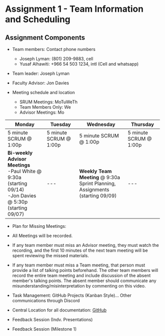 # Assignment 1 - Team Information and Scheduling

## Assignment Components
* Team members: Contact phone numbers
  * Joseph Lyman: (801) 209-9883, cell
  * Yusaf Alhawiti: +966 54 503 1234, intl (Cell and whatsapp)

* Team leader: Joseph Lyman

* Faculty Advisor: Jon Davies

* Meeting schedule and location
  * SRUM Meetings: MoTuWeTh
  * Team Members Only: We
  * Advisor Meetings: Mo

| Monday  | Tuesday | Wednesday | Thursday  |
| --- | --- | --- | --- |
| 5 minute SCRUM @ 1:00p  | 5 minute SCRUM @ 1:00p  | 5 minute SCRUM @ 1:00p  | 5 minute SCRUM @ 1:00p  |
| **Bi-weekly Advisor Meetings** <br/> -Paul White @ 9:30a (starting 09/14) <br/> -Jon Davies @ 5:30p (starting 09/07) | --- | **Weekly Team Meeting** @ 9:30a <br/> Sprint Planning, Assignments (starting 09/09)  | --- |

* Plan for Missing Meetings:
 * All Meetings will be recorded.
 * If any team member must miss an Advisor meeting, they must watch the recording, and the first 10 minutes of the next team meeting will be spent reviewing the missed materials.
 * If any team member must miss a Team meeting, that person must provide a list of talking points beforehand. The other team members will record the entire team meeting and include discussion of the absent member's talking points. The absent member should communicate any misunderstanding/misinterpretation by commenting on this video.

* Task Management: GitHub Projects (Kanban Style)... Other communications through Discord

* Central Location for all documentation: [GitHub](https://github.com/j-lyman/hear-yourself)

* Feedback Session (Indv. Presentations)

* Feedback Session (Milestone 1)
